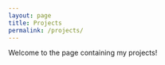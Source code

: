 ```yaml
---
layout: page
title: Projects
permalink: /projects/
---
```


Welcome to the page containing my projects!
